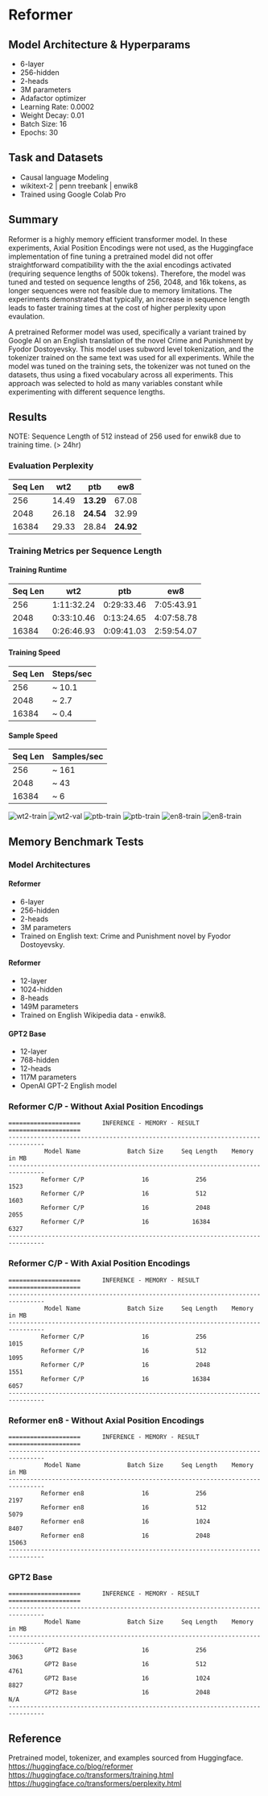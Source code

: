 # Reformer

## Model Architecture & Hyperparams
* 6-layer  
* 256-hidden  
* 2-heads  
* 3M parameters   
* Adafactor optimizer
* Learning Rate: 0.0002    
* Weight Decay: 0.01
* Batch Size: 16
* Epochs: 30 

## Task and Datasets
* Causal language Modeling  
* wikitext-2 | penn treebank | enwik8  
* Trained using Google Colab Pro  

## Summary  
Reformer is a highly memory efficient transformer model. In these experiments, Axial Position Encodings were not used, as the Huggingface implementation of fine tuning a pretrained model did not offer straightforward compatibility with the the axial encodings activated (requiring sequence lengths of 500k tokens). Therefore, the model was tuned and tested on sequence lengths of 256, 2048, and 16k tokens, as longer sequences were not feasible due to memory limitations. The experiments demonstrated that typically, an increase in sequence length leads to faster training times at the cost of higher perplexity upon evaulation. 

A pretrained Reformer model was used, specifically a variant trained by Google AI on an English translation of the novel Crime and Punishment by Fyodor Dostoyevsky. This model uses subword level tokenization, and the tokenizer trained on the same text was used for all experiments. While the model was tuned on the training sets, the tokenizer was not tuned on the datasets, thus using a fixed vocabulary across all experiments. This approach was selected to hold as many variables constant while experimenting with different sequence lengths. 

## Results  
NOTE: Sequence Length of 512 instead of 256 used for enwik8 due to training time. (> 24hr)
### Evaluation Perplexity
| Seq Len  | wt2 | ptb | ew8 |
|---|---|---|---|
|  256 | 14.49 | **13.29**  |  67.08 |
|  2048 | 26.18 |  **24.54** |  32.99 |
|  16384 | 29.33  | 28.84  |  **24.92** |

### Training Metrics per Sequence Length
#### Training Runtime
| Seq Len  | wt2 | ptb | ew8 |
|---|---|---|---|
|  256 | 1:11:32.24 | 0:29:33.46  |  7:05:43.91 |
|  2048 | 0:33:10.46 |  0:13:24.65 |  4:07:58.78 |
|  16384 | 0:26:46.93  | 0:09:41.03  |  2:59:54.07 |

#### Training Speed
| Seq Len  | Steps/sec |
|---|---|
|  256 | ~ 10.1 |
|  2048 | ~ 2.7 |
|  16384 | ~ 0.4  |

#### Sample Speed
| Seq Len  | Samples/sec |
|---|---|
|  256 | ~ 161 |
|  2048 | ~ 43 |
|  16384 | ~ 6  |

![wt2-train](img/wt2_train.png)
![wt2-val](img/wt2_val.png)
![ptb-train](img/ptb_train.png)
![ptb-train](img/ptb_val.png)
![en8-train](img/en8_train.png)
![en8-train](img/en8_val.png)  

## Memory Benchmark Tests  
### Model Architectures  
#### Reformer
* 6-layer  
* 256-hidden  
* 2-heads  
* 3M parameters   
* Trained on English text: Crime and Punishment novel by Fyodor Dostoyevsky.  

#### Reformer
* 12-layer  
* 1024-hidden  
* 8-heads  
* 149M parameters   
* Trained on English Wikipedia data - enwik8.    

#### GPT2 Base
* 12-layer  
* 768-hidden  
* 12-heads  
* 117M parameters   
* OpenAI GPT-2 English model     

### Reformer C/P - Without Axial Position Encodings
```
====================      INFERENCE - MEMORY - RESULT       ====================
--------------------------------------------------------------------------------
          Model Name             Batch Size     Seq Length    Memory in MB 
--------------------------------------------------------------------------------
         Reformer C/P                16             256             1523     
         Reformer C/P                16             512             1603     
         Reformer C/P                16             2048            2055     
         Reformer C/P                16            16384            6327     
--------------------------------------------------------------------------------
```  

### Reformer C/P - With Axial Position Encodings
```
====================      INFERENCE - MEMORY - RESULT       ====================
--------------------------------------------------------------------------------
          Model Name             Batch Size     Seq Length    Memory in MB 
--------------------------------------------------------------------------------
         Reformer C/P                16             256             1015     
         Reformer C/P                16             512             1095     
         Reformer C/P                16             2048            1551     
         Reformer C/P                16            16384            6057     
--------------------------------------------------------------------------------
``` 

### Reformer en8 - Without Axial Position Encodings
```
====================      INFERENCE - MEMORY - RESULT       ====================
--------------------------------------------------------------------------------
          Model Name             Batch Size     Seq Length    Memory in MB 
--------------------------------------------------------------------------------
         Reformer en8                16             256             2197     
         Reformer en8                16             512             5079     
         Reformer en8                16             1024            8407     
         Reformer en8                16             2048           15063     
--------------------------------------------------------------------------------
``` 

### GPT2 Base 
```
====================      INFERENCE - MEMORY - RESULT       ====================
--------------------------------------------------------------------------------
          Model Name             Batch Size     Seq Length    Memory in MB 
--------------------------------------------------------------------------------
          GPT2 Base                  16             256             3063     
          GPT2 Base                  16             512             4761     
          GPT2 Base                  16             1024            8827     
          GPT2 Base                  16             2048            N/A      
--------------------------------------------------------------------------------
```


## Reference
Pretrained model, tokenizer, and examples sourced from Huggingface.  
https://huggingface.co/blog/reformer  
https://huggingface.co/transformers/training.html    
https://huggingface.co/transformers/perplexity.html
